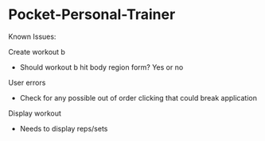 # Pocket-Personal-Trainer
Known Issues: 

Create workout b
- Should workout b hit body region form? Yes or no

User errors
- Check for any possible out of order clicking that could break application

Display workout
- Needs to display reps/sets
